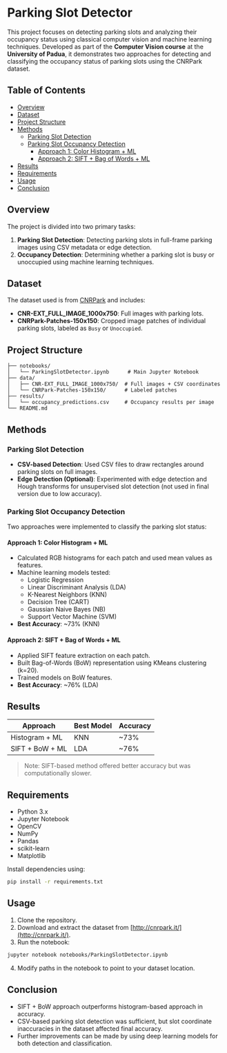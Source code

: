 # Parking Slot Detector

This project focuses on detecting parking slots and analyzing their occupancy status using classical computer vision and machine learning techniques. Developed as part of the **Computer Vision course** at the **University of Padua**, it demonstrates two approaches for detecting and classifying the occupancy status of parking slots using the CNRPark dataset.

## Table of Contents

- [Overview](#overview)
- [Dataset](#dataset)
- [Project Structure](#project-structure)
- [Methods](#methods)
  - [Parking Slot Detection](#parking-slot-detection)
  - [Parking Slot Occupancy Detection](#parking-slot-occupancy-detection)
    - [Approach 1: Color Histogram + ML](#approach-1-color-histogram--ml)
    - [Approach 2: SIFT + Bag of Words + ML](#approach-2-sift--bag-of-words--ml)
- [Results](#results)
- [Requirements](#requirements)
- [Usage](#usage)
- [Conclusion](#conclusion)

## Overview

The project is divided into two primary tasks:

1. **Parking Slot Detection**: Detecting parking slots in full-frame parking images using CSV metadata or edge detection.
2. **Occupancy Detection**: Determining whether a parking slot is busy or unoccupied using machine learning techniques.

## Dataset

The dataset used is from [CNRPark](http://cnrpark.it/) and includes:

- **CNR-EXT_FULL_IMAGE_1000x750**: Full images with parking lots.
- **CNRPark-Patches-150x150**: Cropped image patches of individual parking slots, labeled as `Busy` or `Unoccupied`.

## Project Structure

```
├── notebooks/
│   └── ParkingSlotDetector.ipynb      # Main Jupyter Notebook
├── data/
│   ├── CNR-EXT_FULL_IMAGE_1000x750/  # Full images + CSV coordinates
│   └── CNRPark-Patches-150x150/      # Labeled patches
├── results/
│   └── occupancy_predictions.csv     # Occupancy results per image
└── README.md
```

## Methods

### Parking Slot Detection

- **CSV-based Detection**: Used CSV files to draw rectangles around parking slots on full images.
- **Edge Detection (Optional)**: Experimented with edge detection and Hough transforms for unsupervised slot detection (not used in final version due to low accuracy).

### Parking Slot Occupancy Detection

Two approaches were implemented to classify the parking slot status:

#### Approach 1: Color Histogram + ML

- Calculated RGB histograms for each patch and used mean values as features.
- Machine learning models tested:
  - Logistic Regression
  - Linear Discriminant Analysis (LDA)
  - K-Nearest Neighbors (KNN)
  - Decision Tree (CART)
  - Gaussian Naive Bayes (NB)
  - Support Vector Machine (SVM)
- **Best Accuracy**: ~73% (KNN)

#### Approach 2: SIFT + Bag of Words + ML

- Applied SIFT feature extraction on each patch.
- Built Bag-of-Words (BoW) representation using KMeans clustering (k=20).
- Trained models on BoW features.
- **Best Accuracy**: ~76% (LDA)

## Results

| Approach       | Best Model | Accuracy |
|----------------|------------|----------|
| Histogram + ML| KNN        | ~73%     |
| SIFT + BoW + ML| LDA        | ~76%     |

> Note: SIFT-based method offered better accuracy but was computationally slower.

## Requirements

- Python 3.x
- Jupyter Notebook
- OpenCV
- NumPy
- Pandas
- scikit-learn
- Matplotlib

Install dependencies using:

```bash
pip install -r requirements.txt
```

## Usage

1. Clone the repository.
2. Download and extract the dataset from [http://cnrpark.it/](http://cnrpark.it/).
3. Run the notebook:

```bash
jupyter notebook notebooks/ParkingSlotDetector.ipynb
```

4. Modify paths in the notebook to point to your dataset location.

## Conclusion

- SIFT + BoW approach outperforms histogram-based approach in accuracy.
- CSV-based parking slot detection was sufficient, but slot coordinate inaccuracies in the dataset affected final accuracy.
- Further improvements can be made by using deep learning models for both detection and classification.
